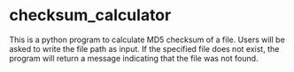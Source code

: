 # checksum_calculator
This is  a python program to calculate MD5 checksum of a file. Users will be asked to write the file path as input. If the specified file does not exist, the program will return a message indicating that the file was not found.
